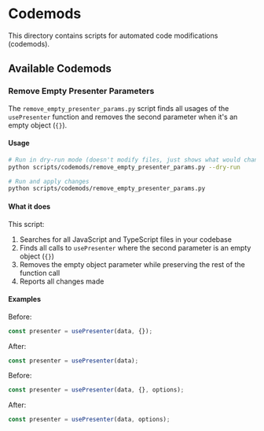 # Codemods

This directory contains scripts for automated code modifications (codemods).

## Available Codemods

### Remove Empty Presenter Parameters

The `remove_empty_presenter_params.py` script finds all usages of the `usePresenter` function and removes the second parameter when it's an empty object (`{}`).

#### Usage

```bash
# Run in dry-run mode (doesn't modify files, just shows what would change)
python scripts/codemods/remove_empty_presenter_params.py --dry-run

# Run and apply changes
python scripts/codemods/remove_empty_presenter_params.py
```

#### What it does

This script:

1. Searches for all JavaScript and TypeScript files in your codebase
1. Finds all calls to `usePresenter` where the second parameter is an empty object (`{}`)
1. Removes the empty object parameter while preserving the rest of the function call
1. Reports all changes made

#### Examples

Before:

```javascript
const presenter = usePresenter(data, {});
```

After:

```javascript
const presenter = usePresenter(data);
```

Before:

```javascript
const presenter = usePresenter(data, {}, options);
```

After:

```javascript
const presenter = usePresenter(data, options);
```
